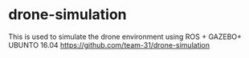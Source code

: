 # drone-simulation
This is used to simulate the drone environment using ROS + GAZEBO+ UBUNTO 16.04
https://github.com/team-31/drone-simulation
